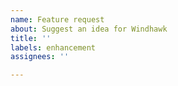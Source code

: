```yaml
---
name: Feature request
about: Suggest an idea for Windhawk
title: ''
labels: enhancement
assignees: ''

---
```


<!--
For suggesting an idea for a specific mod or for a new mod idea, please create an issue here:
https://github.com/ramensoftware/windhawk-mods/issues
-->
